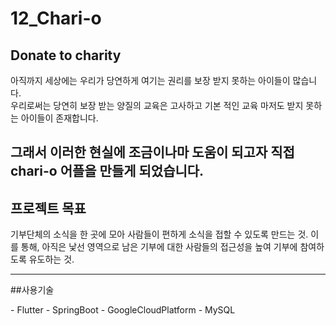 # 12_Chari-o

## Donate to charity

<p> 
    아직까지 세상에는 우리가 당연하게 여기는 권리를 보장 받지 못하는 아이들이 많습니다.<br>
    우리로써는 당연히 보장 받는 양질의 교육은 고사하고 기본 적인 교육 마저도 받지 못하는 아이들이 존재합니다.
</p>

## 그래서 이러한 현실에 조금이나마 도움이 되고자 직접 chari-o 어플을 만들게 되었습니다.


## 프로젝트 목표
<p>
    기부단체의 소식을 한 곳에 모아 사람들이 편하게 소식을 접할 수 있도록 만드는 것. 
    이를 통해, 아직은 낯선 영역으로 남은 기부에 대한 사람들의 접근성을 높여 기부에 참여하도록 유도하는 것. 
</p>
<hr>

##사용기술
<p>
    - Flutter
    - SpringBoot
    - GoogleCloudPlatform
    - MySQL
</p>

##
<p></p>
